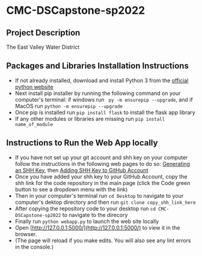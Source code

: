 # CMC-DSCapstone-sp2022

## Project Description 

The East Valley Water District 


## Packages and Libraries Installation Instructions

- If not already installed, download and install Python 3 from the [official python website](https://www.python.org)
- Next install pip installer by running the following command on your computer's terminal: if windows run ` py -m ensurepip --upgrade`, and if MacOS run `python -m ensurepip --upgrade`
- Once pip is installed run `pip install flask` to install the flask app library 
- If any other modules or libraries are missing run `pip install name_of_module`

## Instructions to Run the Web App locally 

- If you have not set up your git account and shh key on your computer follow the instructions in the following web pages to do so: [Generating an SHH Key](https://docs.github.com/en/authentication/connecting-to-github-with-ssh/generating-a-new-ssh-key-and-adding-it-to-the-ssh-agent ), then [Adding SHH Key to GitHub Account](https://docs.github.com/en/authentication/connecting-to-github-with-ssh/adding-a-new-ssh-key-to-your-github-account)
- Once you have added your shh key to your GitHub Account, copy the shh link for the code repository in the main page (click the Code green button to see a dropdown menu with the link) 
- Then in your computer's terminal run `cd Desktop` to navigate to your computer's dektop directory and then run `git clone copy_shh_link_here`
- After copying the repository code to your desktop run `cd CMC-DSCapstone-sp2022` to navigate to the direcory 
- Finally run `python webapp.py` to launch the web site locally 
- Open [http://127.0.0.1:5000/](http://127.0.0.1:5000/) to view it in the browser.
- (The page will reload if you make edits. You will also see any lint errors in the console.) 


